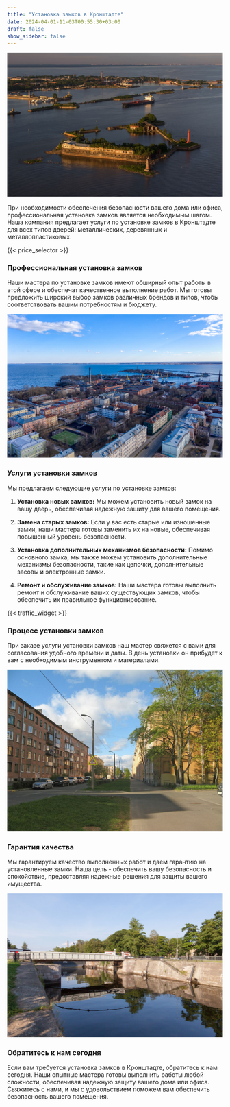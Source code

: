 ```yaml
---
title: "Установка замков в Кронштадте"
date: 2024-04-01-11-03T00:55:30+03:00
draft: false
show_sidebar: false
---
```


![Установка замков в Кронштадте](Kroshtadt1.jpg)

При необходимости обеспечения безопасности вашего дома или офиса, профессиональная установка замков является необходимым шагом. Наша компания предлагает услуги по установке замков в Кронштадте для всех типов дверей: металлических, деревянных и металлопластиковых.

{{< price_selector >}}

### Профессиональная установка замков

Наши мастера по установке замков имеют обширный опыт работы в этой сфере и обеспечат качественное выполнение работ. Мы готовы предложить широкий выбор замков различных брендов и типов, чтобы соответствовать вашим потребностям и бюджету.

![Установка замков в Кронштадте](Kroshtadt2.jpg)

### Услуги установки замков

Мы предлагаем следующие услуги по установке замков:

1. **Установка новых замков:** Мы можем установить новый замок на вашу дверь, обеспечивая надежную защиту для вашего помещения.

2. **Замена старых замков:** Если у вас есть старые или изношенные замки, наши мастера готовы заменить их на новые, обеспечивая повышенный уровень безопасности.

3. **Установка дополнительных механизмов безопасности:** Помимо основного замка, мы также можем установить дополнительные механизмы безопасности, такие как цепочки, дополнительные засовы и электронные замки.

4. **Ремонт и обслуживание замков:** Наши мастера готовы выполнить ремонт и обслуживание ваших существующих замков, чтобы обеспечить их правильное функционирование.

{{< traffic_widget >}}

### Процесс установки замков

При заказе услуги установки замков наш мастер свяжется с вами для согласования удобного времени и даты. В день установки он прибудет к вам с необходимым инструментом и материалами.

![Установка замков в Кронштадте](Kroshtadt3.jpg)

### Гарантия качества

Мы гарантируем качество выполненных работ и даем гарантию на установленные замки. Наша цель - обеспечить вашу безопасность и спокойствие, предоставляя надежные решения для защиты вашего имущества.

![Установка замков в Кронштадте](Kroshtadt4.jpg)

### Обратитесь к нам сегодня

Если вам требуется установка замков в Кронштадте, обратитесь к нам сегодня. Наши опытные мастера готовы выполнить работы любой сложности, обеспечивая надежную защиту вашего дома или офиса. Свяжитесь с нами, и мы с удовольствием поможем вам обеспечить безопасность вашего помещения.